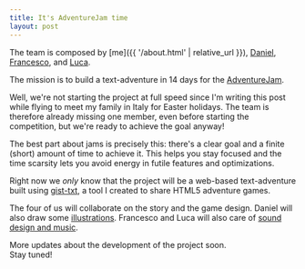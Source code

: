 ```yaml
---
title: It's AdventureJam time
layout: post
---
```


The team is composed by [me]({{ '/about.html' | relative_url }}),
[Daniel](https://twitter.com/campoverdi),
[Francesco](https://twitter.com/pinakes), and
[Luca](https://twitter.com/lucaderosso).

The mission is to build a text-adventure in 14 days for the
[AdventureJam](http://adventurejam.org).

Well, we're not starting the project at full speed since I'm writing this post
while flying to meet my family in Italy for Easter holidays. The team is
therefore already missing one member, even before starting the competition, but
we're ready to achieve the goal anyway!

The best part about jams is precisely this: there's a clear goal and a finite
(short) amount of time to achieve it. This helps you stay focused and the time
scarsity lets you avoid energy in futile features and optimizations.

Right now we *only* know that the project will be a web-based text-adventure
built using [gist-txt](https://github.com/potomak/gist-txt), a tool I created
to share HTML5 adventure games.

The four of us will collaborate on the story and the game design. Daniel will
also draw some [illustrations](http://www.danielgreenfeld.com/). Francesco and
Luca will also care of [sound design and
music](https://soundcloud.com/youdontneedthis/).

More updates about the development of the project soon.<br>
Stay tuned!

